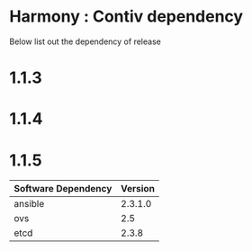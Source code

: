# Harmony : Contiv dependency

Below list out the dependency of release

# 1.1.3

# 1.1.4

# 1.1.5


Software Dependency	| 	Version
--- | --- 
ansible	|	2.3.1.0
ovs 	|	2.5
etcd | 2.3.8

